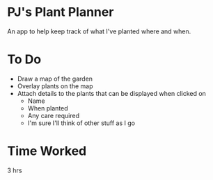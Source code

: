 # PJ's Plant Planner

An app to help keep track of what I've planted where and when.

# To Do

- Draw a map of the garden
- Overlay plants on the map
- Attach details to the plants that can be displayed when clicked on
    - Name
    - When planted
    - Any care required
    - I'm sure I'll think of other stuff as I go

# Time Worked

3 hrs

